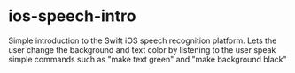 # ios-speech-intro
Simple introduction to the Swift iOS speech recognition platform. Lets the user change the background and text color by listening to the user speak simple commands such as "make text green" and "make background black"
